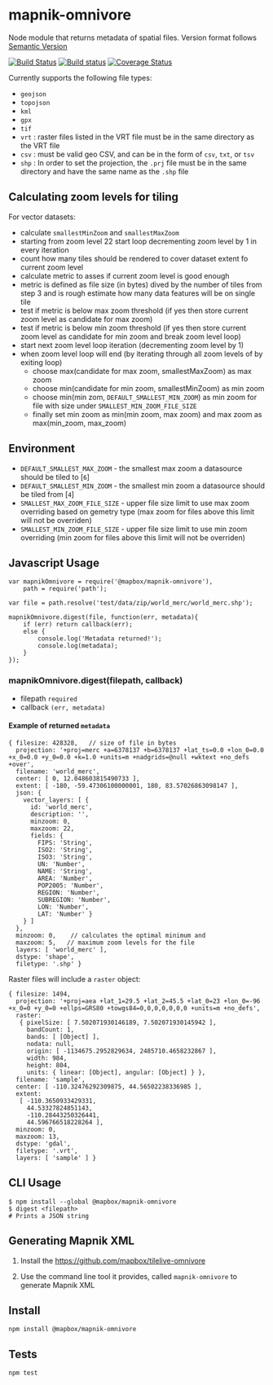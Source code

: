 # mapnik-omnivore
Node module that returns metadata of spatial files.
Version format follows [Semantic Version](http://semver.org/)

[![Build Status](https://travis-ci.org/mapbox/mapnik-omnivore.svg?branch=master)](https://travis-ci.org/mapbox/mapnik-omnivore)
[![Build status](https://ci.appveyor.com/api/projects/status/kr1qems47ex9wp3a?svg=true)](https://ci.appveyor.com/project/Mapbox/mapnik-omnivore)
[![Coverage Status](https://coveralls.io/repos/mapbox/mapnik-omnivore/badge.svg?branch=master)](https://coveralls.io/r/mapbox/mapnik-omnivore?branch=master)

Currently supports the following file types:
- `geojson`
- `topojson`
- `kml`
- `gpx`
- `tif`
- `vrt` : raster files listed in the VRT file must be in the same directory as the VRT file
- `csv` : must be valid geo CSV, and can be in the form of `csv`, `txt`, or `tsv`
- `shp` : In order to set the projection, the `.prj` file must be in the same directory and have the same name as the `.shp` file

## Calculating zoom levels for tiling

For vector datasets:

- calculate `smallestMinZoom` and `smallestMaxZoom`
- starting from zoom level 22 start loop decrementing zoom level by 1 in every iteration
- count how many tiles should be rendered to cover dataset extent fo current zoom level
- calculate metric to asses if current zoom level is good enough
- metric is defined as file size (in bytes) dived by the number of tiles from step 3 and is rough estimate how many data features will be on single tile
- test if metric is below max zoom threshold (if yes then store current zoom level as candidate for max zoom)
- test if metric is below min zoom threshold (if yes then store current zoom level as candidate for min zoom and break zoom level loop)
- start next zoom level loop iteration (decrementing zoom level by 1)
- when zoom level loop will end (by iterating through all zoom levels of by exiting loop)
   - choose max(candidate for max zoom, smallestMaxZoom) as max zoom
   - choose min(candidate for min zoom, smallestMinZoom) as min zoom
   - choose min(min zom, `DEFAULT_SMALLEST_MIN_ZOOM`) as min zoom for file with size under `SMALLEST_MIN_ZOOM_FILE_SIZE`
   - finally set min zoom as min(min zoom, max zoom) and max zoom as max(min_zoom, max_zoom)

## Environment

- `DEFAULT_SMALLEST_MAX_ZOOM` - the smallest max zoom a datasource should be tiled to [`6`]
- `DEFAULT_SMALLEST_MIN_ZOOM` - the smallest min zoom a datasource should be tiled from [`4`]
- `SMALLEST_MAX_ZOOM_FILE_SIZE` - upper file size limit to use max zoom overriding based on gemetry type (max zoom for files above this limit will not be overriden)
- `SMALLEST_MIN_ZOOM_FILE_SIZE` - upper file size limit to use min zoom overriding (min zoom for files above this limit will not be overriden)

## Javascript Usage

```
var mapnikOmnivore = require('@mapbox/mapnik-omnivore'),
    path = require('path');

var file = path.resolve('test/data/zip/world_merc/world_merc.shp');

mapnikOmnivore.digest(file, function(err, metadata){
	if (err) return callback(err);
	else {
		console.log('Metadata returned!');
		console.log(metadata);
	}
});
```

### mapnikOmnivore.digest(filepath, callback)
- filepath `required`
- callback `(err, metadata)`


#### Example of returned `metadata`
```
{ filesize: 428328,   // size of file in bytes
  projection: '+proj=merc +a=6378137 +b=6378137 +lat_ts=0.0 +lon_0=0.0 +x_0=0.0 +y_0=0.0 +k=1.0 +units=m +nadgrids=@null +wktext +no_defs +over',
  filename: 'world_merc',
  center: [ 0, 12.048603815490733 ],
  extent: [ -180, -59.47306100000001, 180, 83.57026863098147 ],
  json: { 
  	vector_layers: [ { 
      id: 'world_merc',
      description: '',
      minzoom: 0,
      maxzoom: 22,
      fields: { 
        FIPS: 'String',
        ISO2: 'String',
        ISO3: 'String',
        UN: 'Number',
        NAME: 'String',
        AREA: 'Number',
        POP2005: 'Number',
        REGION: 'Number',
        SUBREGION: 'Number',
        LON: 'Number',
        LAT: 'Number' } 
    } ] 
  },
  minzoom: 0,    // calculates the optimal minimum and
  maxzoom: 5,   // maximum zoom levels for the file
  layers: [ 'world_merc' ],
  dstype: 'shape',
  filetype: '.shp' }
```

Raster files will include a `raster` object:
```
{ filesize: 1494,
  projection: '+proj=aea +lat_1=29.5 +lat_2=45.5 +lat_0=23 +lon_0=-96 +x_0=0 +y_0=0 +ellps=GRS80 +towgs84=0,0,0,0,0,0,0 +units=m +no_defs',
  raster: 
   { pixelSize: [ 7.502071930146189, 7.502071930145942 ],
     bandCount: 1,
     bands: [ [Object] ],
     nodata: null,
     origin: [ -1134675.2952829634, 2485710.4658232867 ],
     width: 984,
     height: 804,
     units: { linear: [Object], angular: [Object] } },
  filename: 'sample',
  center: [ -110.32476292309875, 44.56502238336985 ],
  extent: 
   [ -110.3650933429331,
     44.53327824851143,
     -110.28443250326441,
     44.596766518228264 ],
  minzoom: 0,
  maxzoom: 13,
  dstype: 'gdal',
  filetype: '.vrt',
  layers: [ 'sample' ] }

```

## CLI Usage
```
$ npm install --global @mapbox/mapnik-omnivore
$ digest <filepath>
# Prints a JSON string
```

## Generating Mapnik XML

1) Install the https://github.com/mapbox/tilelive-omnivore

2) Use the command line tool it provides, called `mapnik-omnivore` to generate Mapnik XML


## Install
```
npm install @mapbox/mapnik-omnivore
```

## Tests
`npm test`
